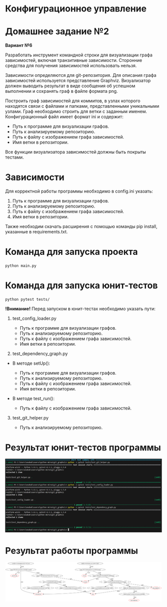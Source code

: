 # Конфигурационное управление

# Домашнее задание №2

**Вариант №6**

Разработать инструмент командной строки для визуализации графа зависимостей, включая транзитивные зависимости. Сторонние средства для получения зависимостей использовать нельзя.

Зависимости определяются для git-репозитория. Для описания графа зависимостей используется представление Graphviz. Визуализатор должен выводить результат в виде сообщения об успешном выполнении и сохранять граф в файле формата png.

Построить граф зависимостей для коммитов, в узлах которого находятся
связи с файлами и папками, представленными уникальными узлами. Граф
необходимо строить для ветки с заданным именем.
Конфигурационный файл имеет формат ini и содержит:

* Путь к программе для визуализации графов.
* Путь к анализируемому репозиторию.
* Путь к файлу с изображением графа зависимостей.
* Имя ветки в репозитории.

Все функции визуализатора зависимостей должны быть покрыты тестами.

# Зависимости

Для корректной работы программы необходимо в config.ini указать:

1. Путь к программе для визуализации графов.
2. Путь к анализируемому репозиторию.
3. Путь к файлу с изображением графа зависимостей.
4. Имя ветки в репозитории.

Также необходим скачать расширения c помощью команды pip install, указанные в requirements.txt.

# Команда для запуска проекта
```
python main.py
```
# Команда для запуска юнит-тестов
```
python pytest tests/
```
**!Внимание!** Перед запуском в юнит-тестах необходимо указать пути:

1. test_config_loader.py
   
   * Путь к программе для визуализации графов.
   * Путь к анализируемому репозиторию.
   * Путь к файлу с изображением графа зависимостей.
   * Имя ветки в репозитории.
    
2. test_dependency_graph.py

 * В методе setUp():

   * Путь к программе для визуализации графов.
   * Путь к анализируемому репозиторию.
   * Путь к файлу с изображением графа зависимостей.
   * Имя ветки в репозитории.

 * В методе test_run():

   * Путь к файлу с изображением графа зависимостей.

3. test_git_helper.py

   * Путь к анализируемому репозиторию.

# Результат юнит-тестов программы

![img.png](output/tests.png)

# Результат работы программы

![img.png](output/output.png)
